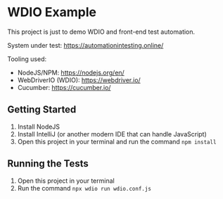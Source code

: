 # WDIO Example

This project is just to demo WDIO and front-end test automation.

System under test: https://automationintesting.online/

Tooling used:
 - NodeJS/NPM: https://nodejs.org/en/
 - WebDriverIO (WDIO): https://webdriver.io/
 - Cucumber: https://cucumber.io/

## Getting Started

1) Install NodeJS
2) Install IntelliJ (or another modern IDE that can handle JavaScript)
3) Open this project in your terminal and run the command `npm install`

## Running the Tests

1) Open this project in your terminal
2) Run the command `npx wdio run wdio.conf.js`